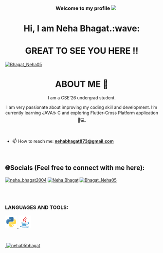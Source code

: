 <h3 align="center">
  &nbsp;&nbsp;&nbsp;&nbsp;&nbsp;&nbsp;&nbsp;Welcome to my profile
  <img src="https://media.giphy.com/media/hvRJCLFzcasrR4ia7z/giphy.gif" width="28">
</h3>

<h1 align="center"> Hi, I am Neha Bhagat.:wave: </h1>
<h1 align="center">GREAT TO SEE YOU HERE !! </h1>


<p align="left"> <a href="https://twitter.com/Bhagat_Neha05" target="blank"><img src="https://img.shields.io/twitter/follow/Bhagat_Neha05?logo=twitter&style=for-the-badge" alt="Bhagat_Neha05" /></a> </p>
                                                                   
<h1 align="center"> ABOUT ME 🤫 </h1>
<p align="center">I am a CSE'26 undergrad student.</p>
<p align="center">I am very passionate about improving my coding skill and development.
I’m currently learning JAVA☕  C  and  exploring Flutter-Cross Platform application 📱💻.</p>
<br>

- 📫 How to reach me: **nehabhagat873@gmail.com**
<br>

## 🌐Socials (Feel free to connect with me here):

<a href="https://www.instagram.com/neha_bhagat2004/" target="blank"><img align="center" src="https://raw.githubusercontent.com/rahuldkjain/github-profile-readme-generator/master/src/images/icons/Social/instagram.svg" alt="neha_bhagat2004" height="30" width="40" /></a>
<a href="https://www.linkedin.com/in/neha-bhagat2004/" target="blank"><img align="center" src="https://raw.githubusercontent.com/rahuldkjain/github-profile-readme-generator/master/src/images/icons/Social/linked-in-alt.svg" alt="Neha Bhagat" height="30" width="40" /></a>
<a href="https://twitter.com/Bhagat_Neha05" target="blank"><img align="center" src="https://raw.githubusercontent.com/rahuldkjain/github-profile-readme-generator/master/src/images/icons/Social/twitter.svg" alt="Bhagat_Neha05" height="30" width="40" /></a>

<br>
<br>
<h3 align="left">LANGUAGES AND TOOLS:</h3>

<a href="https://www.python.org" target="_blank" rel="noreferrer"> <img src="https://raw.githubusercontent.com/devicons/devicon/master/icons/python/python-original.svg" alt="python" width="40" height="40"/> </a>
<a href="https://www.java.com" target="_blank" rel="noreferrer"> <img src="https://raw.githubusercontent.com/devicons/devicon/master/icons/java/java-original.svg" alt="java" width="40" height="40"/> </a> <a href="https://developer.mozilla.org/en-US/docs/Web/JavaScript" target="_blank" rel="noreferrer">


<br>
<p>&nbsp;<img align="center" src="https://github-readme-stats.vercel.app/api?username=neha05bhagat&show_icons=true&locale=en" alt="neha05bhagat" /></p>
